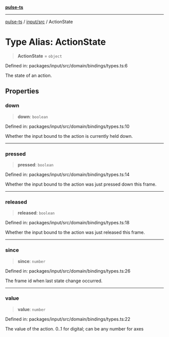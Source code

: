 [**pulse-ts**](../../../README.md)

***

[pulse-ts](../../../README.md) / [input/src](../README.md) / ActionState

# Type Alias: ActionState

> **ActionState** = `object`

Defined in: packages/input/src/domain/bindings/types.ts:6

The state of an action.

## Properties

### down

> **down**: `boolean`

Defined in: packages/input/src/domain/bindings/types.ts:10

Whether the input bound to the action is currently held down.

***

### pressed

> **pressed**: `boolean`

Defined in: packages/input/src/domain/bindings/types.ts:14

Whether the input bound to the action was just pressed down this frame.

***

### released

> **released**: `boolean`

Defined in: packages/input/src/domain/bindings/types.ts:18

Whether the input bound to the action was just released this frame.

***

### since

> **since**: `number`

Defined in: packages/input/src/domain/bindings/types.ts:26

The frame id when last state change occurred.

***

### value

> **value**: `number`

Defined in: packages/input/src/domain/bindings/types.ts:22

The value of the action. 0..1 for digital; can be any number for axes
